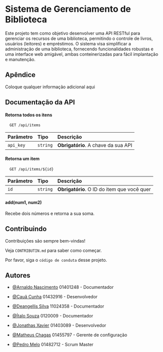 
# Sistema de Gerenciamento de Biblioteca

Este projeto tem como objetivo desenvolver uma API RESTful para gerenciar os recursos de uma biblioteca, permitindo o controle de livros, usuários (leitores) e empréstimos. O sistema visa simplificar a administração de uma biblioteca, fornecendo funcionalidades robustas e uma interface web amigável, ambas conteinerizadas para fácil implantação e manutenção.


## Apêndice

Coloque qualquer informação adicional aqui


## Documentação da API

#### Retorna todos os itens

```http
  GET /api/items
```

| Parâmetro   | Tipo       | Descrição                           |
| :---------- | :--------- | :---------------------------------- |
| `api_key` | `string` | **Obrigatório**. A chave da sua API |

#### Retorna um item

```http
  GET /api/items/${id}
```

| Parâmetro   | Tipo       | Descrição                                   |
| :---------- | :--------- | :------------------------------------------ |
| `id`      | `string` | **Obrigatório**. O ID do item que você quer |

#### add(num1, num2)

Recebe dois números e retorna a sua soma.


## Contribuindo

Contribuições são sempre bem-vindas!

Veja `CONTRIBUTIN.md` para saber como começar.

Por favor, siga o `código de conduta` desse projeto.


## Autores

- [@Arnaldo Nascimento](https://www.github.com/MatheusChagas123) 01401248 - Documentador

- [@Cauã Cunha](https://www.github.com/MatheusChagas123) 01432916 - Desenvolvedor

- [@Deangellis Silva](https://www.github.com/MatheusChagas123) 11024358 - Documentador

- [@Ítalo Souza](https://www.github.com/MatheusChagas123) 0120009 - Documentador

- [@Jonathas Xavier](https://github.com/Dev-Jonathas) 01403089 - Desenvolvedor

- [@Matheus Chagas](https://www.github.com/MatheusChagas123) 01455797 - Gerente de configuração

- [@Pedro Melo](https://www.github.com/MatheusChagas123) 01482712 - Scrum Master

